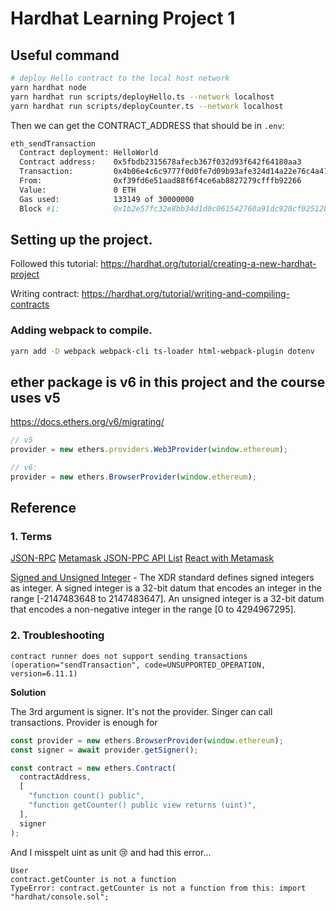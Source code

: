 # Hardhat Learning Project 1

## Useful command

```bash
# deploy Hello contract to the local host network
yarn hardhat node
yarn hardhat run scripts/deployHello.ts --network localhost
yarn hardhat run scripts/deployCounter.ts --network localhost
```

Then we can get the CONTRACT_ADDRESS that should be in `.env`:

```bash
eth_sendTransaction
  Contract deployment: HelloWorld
  Contract address:    0x5fbdb2315678afecb367f032d93f642f64180aa3
  Transaction:         0x4b06e4c6c9777f0d0fe7d09b93afe324d14a22e76c4a415206dcfa6a1b6ed64e
  From:                0xf39fd6e51aad88f6f4ce6ab8827279cfffb92266
  Value:               0 ETH
  Gas used:            133149 of 30000000
  Block #1:            0x1b2e57fc32e8bb34d1d0c061542760a91dc920cf02512b22fff02b92877aad15
```

## Setting up the project.

Followed this tutorial: https://hardhat.org/tutorial/creating-a-new-hardhat-project

Writing contract: https://hardhat.org/tutorial/writing-and-compiling-contracts

### Adding webpack to compile.

```bash
yarn add -D webpack webpack-cli ts-loader html-webpack-plugin dotenv
```

## ether package is v6 in this project and the course uses v5

https://docs.ethers.org/v6/migrating/

```ts
// v5
provider = new ethers.providers.Web3Provider(window.ethereum);

// v6:
provider = new ethers.BrowserProvider(window.ethereum);
```

## Reference

### 1. Terms

[JSON-RPC](https://www.jsonrpc.org/specification)
[Metamask JSON-PPC API List](https://docs.metamask.io/wallet/reference/json-rpc-api/)
[React with Metamask](https://docs.metamask.io/wallet/tutorials/react-dapp-local-state/)

[Signed and Unsigned Integer](https://www.ibm.com/docs/en/aix/7.2?topic=types-signed-unsigned-integers) - The XDR standard defines signed integers as integer. A signed integer is a 32-bit datum that encodes an integer in the range [-2147483648 to 2147483647]. An unsigned integer is a 32-bit datum that encodes a non-negative integer in the range [0 to 4294967295].

### 2. Troubleshooting

```
contract runner does not support sending transactions (operation="sendTransaction", code=UNSUPPORTED_OPERATION, version=6.11.1)
```

**Solution**

The 3rd argument is signer. It's not the provider. Singer can call transactions. Provider is enough for

```js
const provider = new ethers.BrowserProvider(window.ethereum);
const signer = await provider.getSigner();

const contract = new ethers.Contract(
  contractAddress,
  [
    "function count() public",
    "function getCounter() public view returns (uint)",
  ],
  signer
);
```

And I misspelt uint as unit 😢 and had this error...

```
User
contract.getCounter is not a function
TypeError: contract.getCounter is not a function from this: import "hardhat/console.sol";
```
